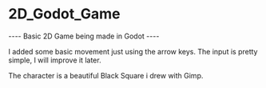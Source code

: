 # 2D_Godot_Game
---- Basic 2D Game being made in Godot ----

I added some basic movement just using the arrow keys. The input is pretty simple, I will improve it later.

The character is a beautiful Black Square i drew with Gimp.
